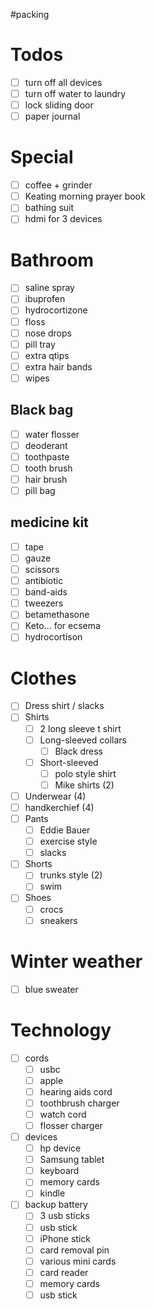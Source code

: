 #packing

# Todos
- [ ] turn off all devices
- [ ] turn off water to laundry
- [ ] lock sliding door
- [ ] paper journal
# Special

- [ ] coffee + grinder
- [ ] Keating morning prayer book
- [ ] bathing suit
- [ ] hdmi for 3 devices

# Bathroom
- [ ] saline spray
- [ ] ibuprofen
- [ ] hydrocortizone
- [ ] floss
- [ ] nose drops 
- [ ] pill tray
- [ ] extra qtips
- [ ] extra hair bands
- [ ] wipes

## Black bag

- [ ] water flosser
- [ ] deoderant 
- [ ] toothpaste
- [ ] tooth brush
- [ ] hair brush
- [ ] pill bag

## medicine kit
- [ ] tape
- [ ] gauze
- [ ] scissors
- [ ] antibiotic
- [ ] band-aids
- [ ] tweezers
- [ ] betamethasone
- [ ] Keto... for ecsema
- [ ] hydrocortison

# Clothes
- [ ] Dress shirt / slacks
- [ ] Shirts
	- [ ] 2 long sleeve t shirt
	- [ ] Long-sleeved collars
		- [ ] Black dress
	- [ ] Short-sleeved
		- [ ] polo style shirt
		- [ ] Mike shirts (2)
- [ ] Underwear (4)
- [ ] handkerchief (4)
- [ ] Pants
	- [ ] Eddie Bauer
	- [ ] exercise style
	- [ ] slacks
- [ ] Shorts
	- [ ] trunks style (2)
	- [ ] swim 
- [ ]  Shoes
	 - [ ] crocs  
	 - [ ] sneakers
# Winter weather

- [ ] blue sweater
# Technology

- [ ] cords
	- [ ] usbc
	- [ ] apple
	- [ ] hearing aids cord
	- [ ] toothbrush charger
	- [ ] watch cord
	- [ ] flosser charger
- [ ] devices
	- [ ] hp device
	- [ ] Samsung tablet
	- [ ] keyboard
	- [ ] memory cards
	- [ ] kindle
- [ ] backup battery
	- [ ] 3 usb sticks
	- [ ] usb stick
	- [ ] iPhone stick
	- [ ] card removal pin
	- [ ] various mini cards
	- [ ] card reader
	- [ ] memory cards 
	- [ ] usb stick

